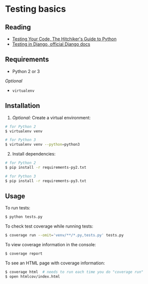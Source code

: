 # Testing basics

## Reading

- [Testing Your Code, The Hitchiker's Guide to Python](http://python-guide-pt-br.readthedocs.io/en/latest/writing/tests/)
- [Testing in Django, official Django docs](https://docs.djangoproject.com/en/1.11/topics/testing/)

## Requirements

- Python 2 or 3

_Optional_

- `virtualenv`

## Installation

1. _Optional:_ Create a virtual environment:

  ```sh
  # for Python 2
  $ virtualenv venv
  ```

  ```sh
  # for Python 3
  $ virtualenv venv --python=python3
  ```

2. Install dependencies:

  ```sh
  # for Python 2
  $ pip install -r requirements-py2.txt
  ```

  ```sh
  # for Python 3
  $ pip install -r requirements-py3.txt
  ```

## Usage

To run tests:

```sh
$ python tests.py
```

To check test coverage while running tests:

```sh
$ coverage run --omit='venv/**/*.py,tests.py' tests.py
```

To view coverage information in the console:

```sh
$ coverage report
```

To see an HTML page with coverage information:

```sh
$ coverage html  # needs to run each time you do "coverage run"
$ open htmlcov/index.html
```
